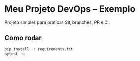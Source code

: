# Meu Projeto DevOps – Exemplo
Projeto simples para praticar Git, branches, PR e CI.

## Como rodar
```bash
pip install -r requirements.txt
pytest -q
